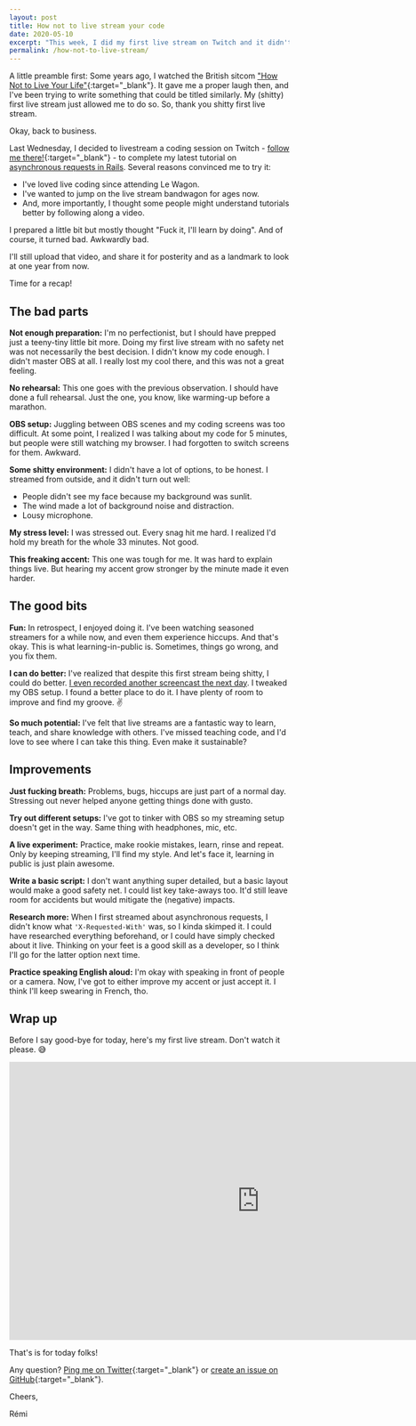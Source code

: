 ```yaml
---
layout: post
title: How not to live stream your code
date: 2020-05-10
excerpt: "This week, I did my first live stream on Twitch and it didn't turn out so well (to say the least). Here's a recap of my rookie mistakes, what I liked about it anyway, and what I'm planning on doing."
permalink: /how-not-to-live-stream/
---
```


A little preamble first: Some years ago, I watched the British sitcom ["How Not to Live Your Life"](https://en.wikipedia.org/wiki/How_Not_to_Live_Your_Life){:target="\_blank"}. It gave me a proper laugh then, and I've been trying to write something that could be titled similarly. My (shitty) first live stream just allowed me to do so. So, thank you shitty first live stream.

Okay, back to business.

Last Wednesday, I decided to livestream a coding session on Twitch - [follow me there!](https://www.twitch.tv/merciremi){:target="\_blank"} - to complete my latest tutorial on [asynchronous requests in Rails]({{site.baseurl}}/asynchronous-requests/). Several reasons convinced me to try it:
- I've loved live coding since attending Le Wagon.
- I've wanted to jump on the live stream bandwagon for ages now.
- And, more importantly, I thought some people might understand tutorials better by following along a video.

I prepared a little bit but mostly thought "Fuck it, I'll learn by doing". And of course, it turned bad. Awkwardly bad.

I'll still upload that video, and share it for posterity and as a landmark to look at one year from now.

Time for a recap!

## The bad parts

__Not enough preparation:__ I'm no perfectionist, but I should have prepped just a teeny-tiny little bit more. Doing my first live stream with no safety net was not necessarily the best decision. I didn't know my code enough. I didn't master OBS at all. I really lost my cool there, and this was not a great feeling.

__No rehearsal:__ This one goes with the previous observation. I should have done a full rehearsal. Just the one, you know, like warming-up before a marathon.

__OBS setup:__ Juggling between OBS scenes and my coding screens was too difficult. At some point, I realized I was talking about my code for 5 minutes, but people were still watching my browser. I had forgotten to switch screens for them. Awkward.

__Some shitty environment:__ I didn't have a lot of options, to be honest. I streamed from outside, and it didn't turn out well:
- People didn't see my face because my background was sunlit.
- The wind made a lot of background noise and distraction.
- Lousy microphone.

__My stress level:__ I was stressed out. Every snag hit me hard. I realized I'd hold my breath for the whole 33 minutes. Not good.

__This freaking accent:__ This one was tough for me. It was hard to explain things live. But hearing my accent grow stronger by the minute made it even harder.

## The good bits

__Fun:__ In retrospect, I enjoyed doing it. I've been watching seasoned streamers for a while now, and even them experience hiccups. And that's okay. This is what learning-in-public is. Sometimes, things go wrong, and you fix them.

__I can do better:__ I've realized that despite this first stream being shitty, I could do better. [I even recorded another screencast the next day]({{site.baseurl}}/asynchronous-requests/#async-request-screencast). I tweaked my OBS setup. I found a better place to do it. I have plenty of room to improve and find my groove. ✌️

__So much potential:__ I've felt that live streams are a fantastic way to learn, teach, and share knowledge with others. I've missed teaching code, and I'd love to see where I can take this thing. Even make it sustainable?

## Improvements

__Just fucking breath:__ Problems, bugs, hiccups are just part of a normal day. Stressing out never helped anyone getting things done with gusto.

__Try out different setups:__ I've got to tinker with OBS so my streaming setup doesn't get in the way. Same thing with headphones, mic, etc.

__A live experiment:__ Practice, make rookie mistakes, learn, rinse and repeat. Only by keeping streaming, I'll find my style. And let's face it, learning in public is just plain awesome.

__Write a basic script:__ I don't want anything super detailed, but a basic layout would make a good safety net. I could list key take-aways too. It'd still leave room for accidents but would mitigate the (negative) impacts.

__Research more:__ When I first streamed about asynchronous requests, I didn't know what `'X-Requested-With'` was, so I kinda skimped it. I could have researched everything beforehand, or I could have simply checked about it live. Thinking on your feet is a good skill as a developer, so I think I'll go for the latter option next time.

__Practice speaking English aloud:__ I'm okay with speaking in front of people or a camera. Now, I've got to either improve my accent or just accept it. I think I'll keep swearing in French, tho.

## Wrap up

Before I say good-bye for today, here's my first live stream. Don't watch it please. 😅

<iframe width="900" height="500" src="https://www.youtube-nocookie.com/embed/CHvA0uzQd9A" frameborder="0" allow="accelerometer; autoplay; encrypted-media; gyroscope; picture-in-picture" allowfullscreen></iframe>

That's is for today folks!

Any question? [Ping me on Twitter](https://twitter.com/mercier_remi){:target="\_blank"} or [create an issue on GitHub](https://github.com/merciremi/remicodes/issues/new){:target="\_blank"}.

Cheers,

Rémi
